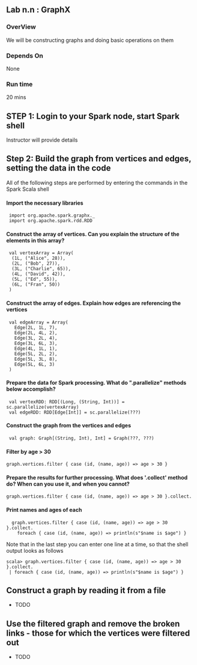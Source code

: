 ## Lab n.n : GraphX

### OverView
We will be constructing graphs and doing basic operations on them 

### Depends On 
None

### Run time
20 mins


## STEP 1: Login to your Spark node, start Spark shell
Instructor will provide details

## Step 2: Build the graph from vertices and edges, setting the data in the code
 
All of the following steps are performed by entering the commands in the Spark Scala shell

#### Import the necessary libraries
 
     import org.apache.spark.graphx._
     import org.apache.spark.rdd.RDD
 
#### Construct the array of vertices. Can you explain the structure of the elements in this array?
 
     val vertexArray = Array(
      (1L, ("Alice", 28)),
      (2L, ("Bob", 27)),
      (3L, ("Charlie", 65)),
      (4L, ("David", 42)),
      (5L, ("Ed", 55)),
      (6L, ("Fran", 50))
     )
     
     
####  Construct the array of edges. Explain how edges are referencing the vertices
     
     val edgeArray = Array(
       Edge(2L, 1L, 7),
       Edge(2L, 4L, 2),
       Edge(3L, 2L, 4),
       Edge(3L, 6L, 3),
       Edge(4L, 1L, 1),
       Edge(5L, 2L, 2),
       Edge(5L, 3L, 8),
       Edge(5L, 6L, 3)
     )
 
#### Prepare the data for Spark processing. What do ".parallelize" methods below accomplish?
 
     val vertexRDD: RDD[(Long, (String, Int))] = sc.parallelize(vertexArray)
     val edgeRDD: RDD[Edge[Int]] = sc.parallelize(???)
 
#### Construct the graph from the vertices and edges
 
     val graph: Graph[(String, Int), Int] = Graph(???, ???)
 
#### Filter by age > 30

    graph.vertices.filter { case (id, (name, age)) => age > 30 }

#### Prepare the results for further processing. What does '.collect' method do? When can you use it, and when you cannot?
 
    graph.vertices.filter { case (id, (name, age)) => age > 30 }.collect.
      
#### Print names and ages of each
      
      graph.vertices.filter { case (id, (name, age)) => age > 30 }.collect.
        foreach { case (id, (name, age)) => println(s"$name is $age") }

Note that in the last step you can enter one line at a time, so that the shell output looks as follows

    scala> graph.vertices.filter { case (id, (name, age)) => age > 30 }.collect.
     | foreach { case (id, (name, age)) => println(s"$name is $age") }

## Construct a graph by reading it from a file

* TODO

## Use the filtered graph and remove the broken links - those for which the vertices were filtered out

* TODO